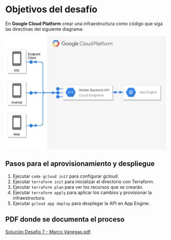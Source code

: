 # Objetivos del desafío

En **Google Cloud Platform** crear una infraestructura como código que siga las directivas del siguiente diagrama:

<p align="center">
    <img width="550" src="images/diagram.png">
</p>

## Pasos para el aprovisionamiento y despliegue

1. Ejecutar ```code gcloud init``` para configurar gcloud.
1. Ejecutar `terraform init` para inicializar el directorio con Terraform.
2. Ejecutar `terraform plan` para ver los recursos que se crearán.
3. Ejecutar `terraform apply` para aplicar los cambios y provisionar la infraestructura.
2. Ejecutar `gcloud app deploy` para desplegar la API en App Engine.

## PDF donde se documenta el proceso

[Solución Desafio 7 - Marco Vanegas.pdf](Solución_Desafio_7_-_Marco_Vanegas.pdf).
